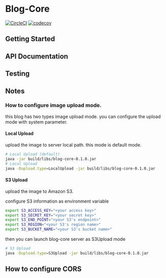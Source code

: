 # Blog-Core
[![CircleCI](https://circleci.com/gh/yuizho/blog-core/tree/master.svg?style=shield)](https://circleci.com/gh/yuizho/blog-core/tree/master)
[![codecov](https://codecov.io/gh/yuizho/blog-core/branch/master/graph/badge.svg)](https://codecov.io/gh/yuizho/blog-core)

## Getting Started

## API Documentation

## Testing

## Notes
### How to configure image upload mode.
this blog has two types image upload mode.
you can configure the upload mode with system parameter.

#### Local Upload
upload the image to server local path.
this mode is default mode.

```bash
# Local Upload (default)
java -jar build/libs/blog-core-0.1.0.jar
# Local Upload
java -Dupload.type=LocalUpload -jar build/libs/blog-core-0.1.0.jar
```

#### S3 Upload
upload the image to Amazon S3.

configure S3 information as environment variable

```bash
export S3_ACCESS_KEY="<your access key>"
export S3_SECRET_KEY="<your secret key>"
export S3_END_POINT="<your S3's endpoint>"
export S3_REGION="<your S3's region name>"
export S3_BUCKET_NAME="<your S3's bucket name>"
```

then you can launch blog-core server as S3Upload mode

```bash
# S3 Upload
java -Dupload.type=S3Upload -jar build/libs/blog-core-0.1.0.jar
```

## How to configure CORS
